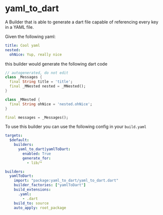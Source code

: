 # yaml_to_dart

A Builder that is able to generate a dart file capable of referencing every key in a YAML file.

Given the following yaml:

```yaml
title: Cool yaml
nested:
  ohNice: Yup, really nice
```

this builder would generate the following dart code

```dart
// autogenerated, do not edit
class _Messages {
  final String title = 'title';
  final _MNested nested = _MNested();
}

class _MNested {
  final String ohNice = 'nested.ohNice';
}

final messages = _Messages();

```

To use this builder you can use the following config in your `build.yaml`

```yaml
targets:
  $default:
    builders:
      yaml_to_dart|yamlToDart:
        enabled: True
        generate_for:
          - lib/*

builders:
  yamlToDart:
    import: "package:yaml_to_dart/yaml_to_dart.dart"
    builder_factories: ["yamlToDart"]
    build_extensions:
      .yaml:
        - .dart
    build_to: source
    auto_apply: root_package
```
